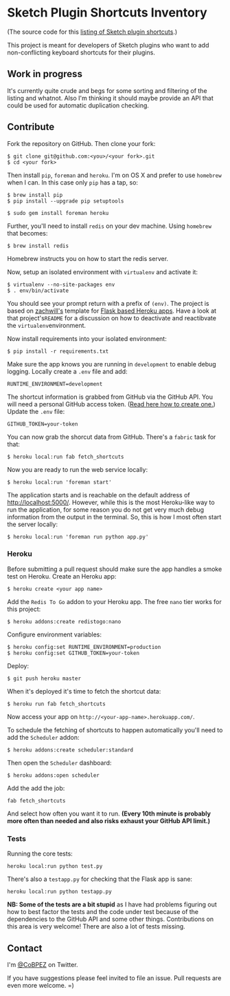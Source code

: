 # Sketch Plugin Shortcuts Inventory

(The source code for this [listing of Sketch plugin shortcuts](http:pluginshortcuts.herokuapp.com).)

This project is meant for developers of Sketch plugins who want to add non-conflicting keyboard shortcuts for their plugins.

## Work in progress

It's currently quite crude and begs for some sorting and filtering of the listing and whatnot. Also I'm thinking it should maybe provide an API that could be used for automatic duplication checking.

## Contribute

Fork the repository on GitHub. Then clone your fork:

    $ git clone git@github.com:<you>/<your fork>.git
    $ cd <your fork>

Then install `pip`, `foreman` and `heroku`. I'm on OS X and prefer to use `homebrew` when I can. In this case only `pip` has a tap, so:

    $ brew install pip
    $ pip install --upgrade pip setuptools

    $ sudo gem install foreman heroku

Further, you'll need to install `redis` on your dev machine. Using `homebrew` that becomes:

    $ brew install redis

Homebrew instructs you on how to start the redis server.

Now, setup an isolated environment with `virtualenv` and activate it:

    $ virtualenv --no-site-packages env
    $ . env/bin/activate

You should see your prompt return with a prefix of `(env)`. The project is based on [zachwill's](https://github.com/zachwill/) template for [Flask based Heroku apps](https://github.com/zachwill/flask_heroku). Have a look at that project's`README` for a discussion on how to deactivate and reactibvate the `virtualenv`environment.

Now install requirements into your isolated environment:

    $ pip install -r requirements.txt

Make sure the app knows you are running in `development` to enable debug logging.  Locally create a `.env` file and add:

    RUNTIME_ENVIRONMENT=development

The shortcut information is grabbed from GitHub via the GitHub API. You will need a personal GitHub access token. ([Read here how to create one.](https://help.github.com/articles/creating-an-access-token-for-command-line-use/)) Update the `.env` file:

    GITHUB_TOKEN=your-token

You can now grab the shorcut data from GitHub. There's a `fabric` task for that:

    $ heroku local:run fab fetch_shortcuts

Now you are ready to run the web service locally:

    $ heroku local:run 'foreman start'

The application starts and is reachable on the default address of [http://localhost:5000/](http://localhost:5000/). However, while this is the most Heroku-like way to run the application, for some reason you do not get very much debug information from the output in the terminal. So, this is how I most often start the server locally:

    $ heroku local:run 'foreman run python app.py'

### Heroku

Before submitting a pull request should make sure the app handles a smoke test on Heroku. Create an Heroku app:

    $ heroku create <your app name>

Add the `Redis To Go` addon to your Heroku app. The free `nano` tier works for this project:

    $ heroku addons:create redistogo:nano

Configure environment variables:

    $ heroku config:set RUNTIME_ENVIRONMENT=production
    $ heroku config:set GITHUB_TOKEN=your-token

Deploy:

    $ git push heroku master

When it's deployed it's time to fetch the shortcut data:

    $ heroku run fab fetch_shortcuts

Now access your app on `http://<your-app-name>.herokuapp.com/`.

To schedule the fetching of shortcuts to happen automatically you'll need to add the `Scheduler` addon:

    $ heroku addons:create scheduler:standard

Then open the `Scheduler` dashboard:

    $ heroku addons:open scheduler

Add the add the job:

    fab fetch_shortcuts

And select how often you want it to run. **(Every 10th minute is probably more often than needed and also risks exhaust your GitHub API limit.)**


### Tests

Running the core tests:

    heroku local:run python test.py

There's also a `testapp.py` for checking that the Flask app is sane:

    heroku local:run python testapp.py

**NB: Some of the tests are a bit stupid** as I have had problems figuring out how to best factor the tests and the code under test because of the dependencies to the GitHub API and some other things. Contributions on this area is very welcome! There are also a lot of tests missing.

## Contact

I'm [@CoBPEZ](https://twitter.com/cobpez) on Twitter.

If you have suggestions please feel invited to file an issue. Pull requests are even more welcome. =)
